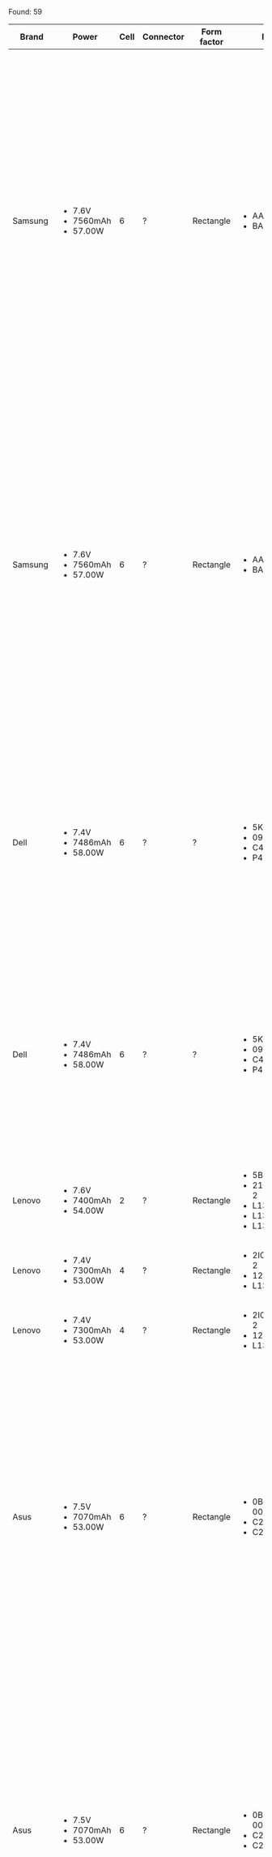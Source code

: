 Found: 59

| Brand | Power | Cell | Connector | Form factor | Part No. | Models | URL |
| ----- | ----- | ---- | --------- | ----------- | -------- | ------ | --- |
| Samsung | <ul><li>7.6V</li><li>7560mAh</li><li>57.00W</li></ul> | 6 | ? | Rectangle | <ul><li>AA-PBWN4AB</li><li>BA43-00360A</li></ul> | <ul><li>530U4E</li><li>730U3E</li><li>740U3E</li><li>ATIV Book 5 540U</li><li>ATIV Book 5 NP540U4</li><li>ATIV Book 5 NP740</li><li>ATIV Book 5 NT540U4</li><li>ATIV BOOK 7 NP730U3E-K01NL</li><li>ATIV BOOK 7 NP740U-X02</li><li>ATIV BOOK 7 NP740U3E-X01NL</li><li>NP530U4E-A01CN</li><li>NP530U4E-A03CN</li><li>NP530U4E-EG1CN</li><li>NP530U4E-K01CN</li><li>NP530U4E-K02CN</li><li>NP530U4E-S01CN</li><li>NP530U4E-S03CN</li><li>NP530U4E-X01CN</li><li>NP530U4E-X02CN</li><li>NP530U4E-X04CN</li><li>NP530U4E-X05CN</li><li>NP730U3E-A01</li><li>NP730U3E-S04DE</li><li>NP730U3E-X02</li><li>NP730U3E-X03</li><li>NP730U3E-X04</li><li>NP740U3E</li></ul> | <a href="https://www.newlaptopaccessory.com/samsung-batteries-p-2098.html" target="_blank">NewLaptopAccessory</a> |
| Samsung | <ul><li>7.6V</li><li>7560mAh</li><li>57.00W</li></ul> | 6 | ? | Rectangle | <ul><li>AA-PBWN4AB</li><li>BA43-00360A</li></ul> | <ul><li>530U4E</li><li>730U3E</li><li>740U3E</li><li>ATIV Book 5 540U</li><li>ATIV Book 5 NP540U4</li><li>ATIV Book 5 NP740</li><li>ATIV Book 5 NT540U4</li><li>ATIV BOOK 7 NP730U3E-K01NL</li><li>ATIV BOOK 7 NP740U-X02</li><li>ATIV BOOK 7 NP740U3E-X01NL</li><li>NP530U4E-A01CN</li><li>NP530U4E-A03CN</li><li>NP530U4E-EG1CN</li><li>NP530U4E-K01CN</li><li>NP530U4E-K02CN</li><li>NP530U4E-S01CN</li><li>NP530U4E-S03CN</li><li>NP530U4E-X01CN</li><li>NP530U4E-X02CN</li><li>NP530U4E-X04CN</li><li>NP530U4E-X05CN</li><li>NP730U3E-A01</li><li>NP730U3E-S04DE</li><li>NP730U3E-X02</li><li>NP730U3E-X03</li><li>NP730U3E-X04</li><li>NP740U3E</li></ul> | <a href="https://www.newlaptopaccessory.com/samsung-batteries-p-2400.html" target="_blank">NewLaptopAccessory</a> |
| Dell | <ul><li>7.4V</li><li>7486mAh</li><li>58.00W</li></ul> | 6 | ? | ? | <ul><li>5KG27</li><li>09KH5H</li><li>C4MF8</li><li>P42G</li></ul> | <ul><li>Ins14HD-1508</li><li>Ins14HD-1608T</li><li>Ins14HD-1808T</li><li>Ins14HD-2508</li><li>Ins14HD-2608T</li><li>Inspiron 14 7000</li><li>Inspiron 14-7437</li><li>Inspiron 14HD-1508</li><li>Inspiron 14HD-1608T</li><li>Inspiron 14HD-1808T</li><li>Inspiron 14HD-2508</li><li>Inspiron 14HD-2608T</li><li>Inspiron 7437</li><li>Inspiron N7437</li></ul> | <a href="https://www.newlaptopaccessory.com/dell-batteries-p-2073.html" target="_blank">NewLaptopAccessory</a> |
| Dell | <ul><li>7.4V</li><li>7486mAh</li><li>58.00W</li></ul> | 6 | ? | ? | <ul><li>5KG27</li><li>09KH5H</li><li>C4MF8</li><li>P42G</li></ul> | <ul><li>Ins14HD-1508</li><li>Ins14HD-1608T</li><li>Ins14HD-1808T</li><li>Ins14HD-2508</li><li>Ins14HD-2608T</li><li>Inspiron 14 7000</li><li>Inspiron 14-7437</li><li>Inspiron 14HD-1508</li><li>Inspiron 14HD-1608T</li><li>Inspiron 14HD-1808T</li><li>Inspiron 14HD-2508</li><li>Inspiron 14HD-2608T</li><li>Inspiron 7437</li><li>Inspiron N7437</li></ul> | <a href="https://www.newlaptopaccessory.com/dell-batteries-p-2360.html" target="_blank">NewLaptopAccessory</a> |
| Lenovo | <ul><li>7.6V</li><li>7400mAh</li><li>54.00W</li></ul> | 2 | ? | Rectangle | <ul><li>5B10K10190</li><li>21CP5/57/128-2</li><li>L13M4P02</li><li>L13M4PO2</li><li>L13N4P01</li></ul> | <ul><li>Lenovo Y70</li><li>Y50-70</li><li>Y50-80</li><li>Y50p</li><li>Y70-70</li></ul> | <a href="https://www.newlaptopaccessory.com/lenovo-batteries-p-547.html" target="_blank">NewLaptopAccessory</a> |
| Lenovo | <ul><li>7.4V</li><li>7300mAh</li><li>53.00W</li></ul> | 4 | ? | Rectangle | <ul><li>2ICP5/57/123-2</li><li>121500225</li><li>L13S4P21</li></ul> | <ul><li>Yoga 2 Pro 13</li></ul> | <a href="https://www.newlaptopaccessory.com/lenovo-batteries-p-3301.html" target="_blank">NewLaptopAccessory</a> |
| Lenovo | <ul><li>7.4V</li><li>7300mAh</li><li>53.00W</li></ul> | 4 | ? | Rectangle | <ul><li>2ICP5/57/123-2</li><li>121500225</li><li>L13S4P21</li></ul> | <ul><li>Yoga 2 Pro 13</li></ul> | <a href="https://www.newlaptopaccessory.com/lenovo-batteries-p-3302.html" target="_blank">NewLaptopAccessory</a> |
| Asus | <ul><li>7.5V</li><li>7070mAh</li><li>53.00W</li></ul> | 6 | ? | Rectangle | <ul><li>0B200-00160000</li><li>C22-B400A</li><li>C22-BU400A</li></ul> | <ul><li>ASUSPRO B400 Ultrabook</li><li>ASUSPRO B400A Ultrabook Serie</li><li>ASUSPRO B400V Ultrabook Series</li><li>B400 Ultrabook</li><li>B400A-1C</li><li>B400A-CZ207H</li><li>B400A-W3010G</li><li>B400A-W3039X</li><li>B400A-W3040G</li><li>B400A-W3041X</li><li>B400A-W3045H</li><li>B400A-XH51</li><li>B400A-XH52</li><li>B400A Ultrabook</li><li>B400VC-1C</li><li>B400VC-W3007H</li><li>B400VC Ultrabook</li><li>B400V Ultrabook Series</li><li>B401LA</li><li>B401LG</li><li>BU400</li><li>BU401LA</li><li>BU401LG</li><li>PRO B400VC</li><li>PRO BU400</li></ul> | <a href="https://www.newlaptopaccessory.com/asus-batteries-p-3367.html" target="_blank">NewLaptopAccessory</a> |
| Asus | <ul><li>7.5V</li><li>7070mAh</li><li>53.00W</li></ul> | 6 | ? | Rectangle | <ul><li>0B200-00160000</li><li>C22-B400A</li><li>C22-BU400A</li></ul> | <ul><li>ASUSPRO B400 Ultrabook</li><li>ASUSPRO B400A Ultrabook Serie</li><li>ASUSPRO B400V Ultrabook Series</li><li>B400 Ultrabook</li><li>B400A-1C</li><li>B400A-CZ207H</li><li>B400A-W3010G</li><li>B400A-W3039X</li><li>B400A-W3040G</li><li>B400A-W3041X</li><li>B400A-W3045H</li><li>B400A-XH51</li><li>B400A-XH52</li><li>B400A Ultrabook</li><li>B400VC-1C</li><li>B400VC-W3007H</li><li>B400VC Ultrabook</li><li>B400V Ultrabook Series</li><li>B401LA</li><li>B401LG</li><li>BU400</li><li>BU401LA</li><li>BU401LG</li><li>PRO B400VC</li><li>PRO BU400</li></ul> | <a href="https://www.newlaptopaccessory.com/asus-batteries-p-3368.html" target="_blank">NewLaptopAccessory</a> |
| Dell | <ul><li>7.4V</li><li>7000mAh</li><li>55.00W</li></ul> | 6 | ? | Rectangle | <ul><li>C4K9V</li><li>PKH18</li><li>WV7G0</li></ul> | <ul><li>XPS 13 Series</li><li>XPS 13 Ultrabook Series</li><li>XPS 13-L321X Series</li><li>XPS 13-L322X Series</li><li>XPS L321X Series</li><li>XPS L322X Series</li></ul> | <a href="https://www.newlaptopaccessory.com/dell-batteries-p-342.html" target="_blank">NewLaptopAccessory</a> |
| Dell | <ul><li>7.4V</li><li>7000mAh</li><li>55.00W</li></ul> | 6 | ? | Rectangle | <ul><li>C4K9V</li><li>PKH18</li><li>WV7G0</li></ul> | <ul><li>XPS 13 Series</li><li>XPS 13 Ultrabook Series</li><li>XPS 13-L321X Series</li><li>XPS 13-L322X Series</li><li>XPS L321X Series</li><li>XPS L322X Series</li></ul> | <a href="https://www.newlaptopaccessory.com/dell-batteries-p-998.html" target="_blank">NewLaptopAccessory</a> |
| Dell | <ul><li>7.4V</li><li>6930mAh</li><li>52.00W</li></ul> | 4 | ? | Rectangle | <ul><li>0DRRP</li><li>0N7T6</li><li>5K9CP</li><li>90V7W</li><li>DIN02</li><li>JD25G</li><li>JHXPY</li><li>RWT1R</li></ul> | <ul><li>XPS 13</li><li>XPS13D-9343-1508</li><li>XPS13D-9343-1608T</li><li>XPS13D-9343-1708</li><li>XPS13D-9343-1808T</li><li>XPS13D-9343-3508</li><li>XPS13D-9343-3708</li><li>XPS13D-9343-5508</li><li>XPS13D-9343-5608T</li><li>XPS13D-9343-5708</li><li>XPS13D-9343-5808T</li></ul> | <a href="https://www.newlaptopaccessory.com/dell-batteries-p-304.html" target="_blank">NewLaptopAccessory</a> |
| Dell | <ul><li>7.4V</li><li>6930mAh</li><li>52.00W</li></ul> | 4 | ? | Rectangle | <ul><li>0DRRP</li><li>0N7T6</li><li>5K9CP</li><li>90V7W</li><li>DIN02</li><li>JD25G</li><li>JHXPY</li><li>RWT1R</li></ul> | <ul><li>XPS 13</li><li>XPS13D-9343-1508</li><li>XPS13D-9343-1608T</li><li>XPS13D-9343-1708</li><li>XPS13D-9343-1808T</li><li>XPS13D-9343-3508</li><li>XPS13D-9343-3708</li><li>XPS13D-9343-5508</li><li>XPS13D-9343-5608T</li><li>XPS13D-9343-5708</li><li>XPS13D-9343-5808T</li></ul> | <a href="https://www.newlaptopaccessory.com/dell-batteries-p-907.html" target="_blank">NewLaptopAccessory</a> |
| Msi | <ul><li>7.4V</li><li>6400mAh</li><li>47.40W</li></ul> | 4 | Pin 10 | Rectangle | <ul><li>BTY-S37</li></ul> | <ul><li>GS30</li><li>MS-13F1</li><li>MS1-13F1</li></ul> | <a href="https://www.newlaptopaccessory.com/msi-batteries-p-2508.html" target="_blank">NewLaptopAccessory</a> |
| Msi | <ul><li>7.4V</li><li>6400mAh</li><li>47.40W</li></ul> | 4 | ? | Rectangle | <ul><li>BTY-S37</li></ul> | <ul><li>GS30</li><li>MS-13F1</li><li>MS1-13F1</li></ul> | <a href="https://www.newlaptopaccessory.com/msi-batteries-p-2509.html" target="_blank">NewLaptopAccessory</a> |
| Hp | <ul><li>7.7V</li><li>6300mAh</li><li>48.50W</li></ul> | 2 | ? | Square | <ul><li>941190-1C1</li><li>941617-855</li><li>CH04XL</li><li>CH04048XL</li><li>HSTNN-IB8E</li><li>HSTNN_IB8E</li></ul> | <ul><li>Chromebook X2 12-F000</li><li>Chromebook X2 12-F001NF</li><li>Chromebook X2 12-F002ND</li><li>Chromebook X2 12-F004NF</li><li>Chromebook X2 12-F014DX</li><li>Chromebook X2 12-F015NR</li></ul> | <a href="https://www.newlaptopaccessory.com/hp-batteries-p-3596.html" target="_blank">NewLaptopAccessory</a> |
| Hp | <ul><li>7.7V</li><li>6290mAh</li><li>48.50W</li></ul> | 2 | ? | Square | <ul><li>941190-1C1</li><li>941617-855</li><li>CH04XL</li><li>CH04048XL</li><li>HSTNN-IB8E</li><li>HSTNN_IB8E</li></ul> | <ul><li>Chromebook X2 12-F000</li><li>Chromebook X2 12-F001NF</li><li>Chromebook X2 12-F002ND</li><li>Chromebook X2 12-F004NF</li><li>Chromebook X2 12-F014DX</li><li>Chromebook X2 12-F015NR</li></ul> | <a href="https://www.newlaptopaccessory.com/hp-batteries-p-3597.html" target="_blank">NewLaptopAccessory</a> |
| Acer | <ul><li>7.5V</li><li>6280mAh</li><li>47.00W</li></ul> | 4 | Pin 10 | Rectangle | <ul><li>2ICP4/63/114-2</li><li>21CP4/63/114-2</li><li>AP13F3N</li></ul> | <ul><li>ASPIRE S7-391-6822</li><li>Aspire S7-392</li><li>ASPIRE S7-392-6411</li><li>ASPIRE S7-392-6832</li><li>ASPIRE S7-392-9460</li><li>ASPIRE S7-392-9890</li><li>ASPIRE S7-392-54208G12TWS</li><li>ASPIRE S7-392-54208G25TWS</li><li>Aspire S7-393</li></ul> | <a href="https://www.newlaptopaccessory.com/acer-batteries-p-575.html" target="_blank">NewLaptopAccessory</a> |
| Acer | <ul><li>7.5V</li><li>6280mAh</li><li>47.00W</li></ul> | 4 | Pin 10 | Rectangle | <ul><li>2ICP4/63/114-2</li><li>21CP4/63/114-2</li><li>AP13F3N</li></ul> | <ul><li>ASPIRE S7-391-6822</li><li>Aspire S7-392</li><li>ASPIRE S7-392-6411</li><li>ASPIRE S7-392-6832</li><li>ASPIRE S7-392-9460</li><li>ASPIRE S7-392-9890</li><li>ASPIRE S7-392-54208G12TWS</li><li>ASPIRE S7-392-54208G25TWS</li><li>Aspire S7-393</li></ul> | <a href="https://www.newlaptopaccessory.com/acer-batteries-p-1543.html" target="_blank">NewLaptopAccessory</a> |
| Lenovo | <ul><li>7.5V</li><li>6000mAh</li><li>45.00W</li></ul> | 4 | ? | ? | <ul><li>2ICP5/63/71-2</li><li>2ICP5/63/72-2</li><li>2ICP6/63/71-2</li><li>5B10G75095</li><li>5B10G84689</li><li>5B10K10224</li><li>5B10K10226</li><li>L14M4P72</li><li>L14S4P72</li></ul> | <ul><li>YOGA 3 14</li><li>Yoga3 14-IFI</li><li>Yoga3 14-ISE</li><li>Yoga 3 1470</li><li>Yoga 3-1470 80JH00A2IN</li><li>Yoga 700 14ISK</li><li>Yoga 700-14IFI</li><li>Yoga 700-14ISE</li><li>Yoga 700-14ISK</li></ul> | <a href="https://www.newlaptopaccessory.com/lenovo-batteries-p-3279.html" target="_blank">NewLaptopAccessory</a> |
| Lenovo | <ul><li>7.4V</li><li>6000mAh</li><li>44.40W</li></ul> | 4 | ? | Rectangle | <ul><li>2ICP3/86/94-2</li><li>L13L4P61</li><li>L13M4P61</li><li>L13S4P61</li></ul> | <ul><li>Edge 15 80K9</li><li>Flex 2 Pro-15</li><li>ThinkPad Edge 15 80H1 15.6</li></ul> | <a href="https://www.newlaptopaccessory.com/lenovo-batteries-p-3387.html" target="_blank">NewLaptopAccessory</a> |
| Lenovo | <ul><li>7.4V</li><li>6000mAh</li><li>44.40W</li></ul> | 4 | ? | Rectangle | <ul><li>2ICP3/86/94-2</li><li>L13L4P61</li><li>L13M4P61</li><li>L13S4P61</li></ul> | <ul><li>Edge 15 80K9</li><li>Flex 2 Pro-15</li><li>ThinkPad Edge 15 80H1 15.6</li></ul> | <a href="https://www.newlaptopaccessory.com/lenovo-batteries-p-3388.html" target="_blank">NewLaptopAccessory</a> |
| Dell | <ul><li>7.4V</li><li>6000mAh</li><li>44.00W</li></ul> | 4 | ? | Rectangle | <ul><li>0PKH18</li><li>3H76R</li><li>321X-2120</li><li>489XN</li><li>0489XN</li><li>NVR98</li><li>Y9N00</li></ul> | <ul><li>Dell XPS 12 -L221x</li><li>XPS 9Q23</li><li>XPS 12 9Q23</li><li>XPS 12 9Q33</li><li>XPS 12 ULTRABOOK</li><li>XPS 12-9Q23</li><li>XPS 12-L221X</li><li>XPS12D-1501</li><li>XPS12D-1508</li><li>XPS12D-1701</li><li>XPS12D-1708</li><li>XPS12D-2501</li><li>XPS12D-2508</li><li>XPS12D-2701</li><li>XPS12D-2708</li><li>XPS12D-4501</li><li>XPS12D-4508</li><li>XPS12D-4701</li><li>XPS12D-4708</li><li>XPS12D-5508</li><li>XPS12D-5708</li><li>XPS12D-6508</li><li>XPS12D-6708</li><li>XPS 13 L321X</li><li>XPS 13 Series</li><li>XPS 13 Ultrabook Series</li><li>XPS 13-0015SLV</li><li>XPS 13-925SLV</li><li>XPS 13-1500SLV</li><li>XPS 13-2501SLV</li><li>XPS 13-4040SLV</li><li>XPS 13-6928SLV</li><li>XPS 13-7000SLV</li><li>XPS 13-9001SLV</li><li>XPS 13-40002SLV</li><li>XPS 13-L321X</li><li>XPS 13-l322x</li><li>XPS 13-L322X Series</li><li>XPS 13D-128</li><li>XPS 13D-138</li><li>XPS 13D-148</li><li>XPS 13D-2501</li><li>XPS 13D-2508</li><li>XPS 13D-2608</li><li>XPS 13D-2701</li><li>XPS 13D-2708</li><li>XPS 13R</li><li>XPS 13Z</li><li>XPS DUO 12</li><li>XPS L321X Series</li><li>XPS L322X Series</li></ul> | <a href="https://www.newlaptopaccessory.com/dell-batteries-p-548.html" target="_blank">NewLaptopAccessory</a> |
| Dell | <ul><li>7.4V</li><li>6000mAh</li><li>44.00W</li></ul> | 4 | ? | Rectangle | <ul><li>0PKH18</li><li>3H76R</li><li>321X-2120</li><li>489XN</li><li>0489XN</li><li>NVR98</li><li>Y9N00</li></ul> | <ul><li>Dell XPS 12 -L221x</li><li>XPS 9Q23</li><li>XPS 12 9Q23</li><li>XPS 12 9Q33</li><li>XPS 12 ULTRABOOK</li><li>XPS 12-9Q23</li><li>XPS 12-L221X</li><li>XPS12D-1501</li><li>XPS12D-1508</li><li>XPS12D-1701</li><li>XPS12D-1708</li><li>XPS12D-2501</li><li>XPS12D-2508</li><li>XPS12D-2701</li><li>XPS12D-2708</li><li>XPS12D-4501</li><li>XPS12D-4508</li><li>XPS12D-4701</li><li>XPS12D-4708</li><li>XPS12D-5508</li><li>XPS12D-5708</li><li>XPS12D-6508</li><li>XPS12D-6708</li><li>XPS 13 L321X</li><li>XPS 13 Series</li><li>XPS 13 Ultrabook Series</li><li>XPS 13-0015SLV</li><li>XPS 13-925SLV</li><li>XPS 13-1500SLV</li><li>XPS 13-2501SLV</li><li>XPS 13-4040SLV</li><li>XPS 13-6928SLV</li><li>XPS 13-7000SLV</li><li>XPS 13-9001SLV</li><li>XPS 13-40002SLV</li><li>XPS 13-L321X</li><li>XPS 13-l322x</li><li>XPS 13-L322X Series</li><li>XPS 13D-128</li><li>XPS 13D-138</li><li>XPS 13D-148</li><li>XPS 13D-2501</li><li>XPS 13D-2508</li><li>XPS 13D-2608</li><li>XPS 13D-2701</li><li>XPS 13D-2708</li><li>XPS 13R</li><li>XPS 13Z</li><li>XPS DUO 12</li><li>XPS L321X Series</li><li>XPS L322X Series</li></ul> | <a href="https://www.newlaptopaccessory.com/dell-batteries-p-2261.html" target="_blank">NewLaptopAccessory</a> |
| Lenovo | <ul><li>7.6V</li><li>5900mAh</li><li>44.00W</li></ul> | 4 | ? | Rectangle | <ul><li>L13M4P71</li><li>L14S4P71</li></ul> | <ul><li>YOGA 3 PRO</li><li>Yoga 3 Pro-5Y71</li><li>Yoga 3 Pro-1370</li><li>YOGA 3 Pro-I5Y51</li><li>YOGA 3 Pro-I5Y70</li><li>YOGA 3 Pro-I5Y71</li><li>Yoga 3 Pro 13</li><li>Yoga 3 Pro 80HE00KBGE</li><li>Yoga 3 Pro 80HE00LDGE</li><li>Yoga 3 Pro 80HE00NFGE</li><li>Yoga 3 Pro 80HE00PLGE</li><li>Yoga 3 Pro 80HE004LGE</li><li>Yoga 3 Pro 80HE009QGE</li><li>Yoga 3 Pro 80HE009RGE</li><li>Yoga 3 Pro 80HE013CGE</li><li>Yoga 3 Pro 80HE013EGE</li><li>Yoga 3 Pro 80HE019FGE</li></ul> | <a href="https://www.newlaptopaccessory.com/lenovo-batteries-p-308.html" target="_blank">NewLaptopAccessory</a> |
| Lenovo | <ul><li>7.6V</li><li>5900mAh</li><li>44.00W</li></ul> | 4 | ? | Rectangle | <ul><li>L13M4P71</li><li>L14S4P71</li></ul> | <ul><li>YOGA 3 PRO</li><li>Yoga 3 Pro-5Y71</li><li>Yoga 3 Pro-1370</li><li>YOGA 3 Pro-I5Y51</li><li>YOGA 3 Pro-I5Y70</li><li>YOGA 3 Pro-I5Y71</li><li>Yoga 3 Pro 13</li><li>Yoga 3 Pro 80HE00KBGE</li><li>Yoga 3 Pro 80HE00LDGE</li><li>Yoga 3 Pro 80HE00NFGE</li><li>Yoga 3 Pro 80HE00PLGE</li><li>Yoga 3 Pro 80HE004LGE</li><li>Yoga 3 Pro 80HE009QGE</li><li>Yoga 3 Pro 80HE009RGE</li><li>Yoga 3 Pro 80HE013CGE</li><li>Yoga 3 Pro 80HE013EGE</li><li>Yoga 3 Pro 80HE019FGE</li></ul> | <a href="https://www.newlaptopaccessory.com/lenovo-batteries-p-1066.html" target="_blank">NewLaptopAccessory</a> |
| Samsung | <ul><li>7.4V</li><li>5520mAh</li><li>40.00W</li></ul> | 6 | ? | Rectangle | <ul><li>AA-PBZN4NP</li></ul> | <ul><li>XE700T1A</li><li>xe700t1a-a02</li><li>xe700t1a-a04us</li><li>XQ700T1A</li></ul> | <a href="https://www.newlaptopaccessory.com/samsung-batteries-p-325.html" target="_blank">NewLaptopAccessory</a> |
| Samsung | <ul><li>7.4V</li><li>5520mAh</li><li>40.00W</li></ul> | 6 | ? | Rectangle | <ul><li>AA-PBZN4NP</li></ul> | <ul><li>XE700T1A</li><li>xe700t1a-a02</li><li>xe700t1a-a04us</li><li>XQ700T1A</li></ul> | <a href="https://www.newlaptopaccessory.com/samsung-batteries-p-990.html" target="_blank">NewLaptopAccessory</a> |
| Lenovo | <ul><li>7.6V</li><li>5500mAh</li><li>40.00W</li></ul> | 2 | ? | Square | <ul><li>5B10J40259</li><li>5B10J40264</li><li>L15C4P71</li><li>L15L4P71</li></ul> | <ul><li>IdeaPad Miix 700-12ISK</li><li>IdeaPad Miix 710-12IKB</li><li>MIIX 4</li><li>Miix 4-6Y30</li><li>Miix 4-6Y75</li><li>MIIX 700</li><li>MIIX700-12ISKBK6Y304G12</li></ul> | <a href="https://www.newlaptopaccessory.com/lenovo-batteries-p-2109.html" target="_blank">NewLaptopAccessory</a> |
| Lenovo | <ul><li>7.6V</li><li>5500mAh</li><li>40.00W</li></ul> | 2 | ? | Square | <ul><li>5B10J40259</li><li>5B10J40264</li><li>L15C4P71</li><li>L15L4P71</li></ul> | <ul><li>IdeaPad Miix 700-12ISK</li><li>IdeaPad Miix 710-12IKB</li><li>MIIX 4</li><li>Miix 4-6Y30</li><li>Miix 4-6Y75</li><li>MIIX 700</li><li>MIIX700-12ISKBK6Y304G12</li></ul> | <a href="https://www.newlaptopaccessory.com/lenovo-batteries-p-2417.html" target="_blank">NewLaptopAccessory</a> |
| Acer | <ul><li>7.6V</li><li>5280mAh</li><li>40.00W</li></ul> | 4 | ? | Rectangle | <ul><li>2ICP5/60/80-2</li><li>AC13A3L</li><li>KT.00403.013</li></ul> | <ul><li>Aspire P3-131</li><li>ASPIRE P3-131-4427</li><li>ASPIRE P3-131-4602</li><li>ASPIRE P3-131-4833</li><li>ASPIRE P3-131-21292G60AS</li><li>Aspire P3-171</li><li>P3-171-5533Y2G12as</li><li>P3-171-5533Y4G06as</li><li>P3-171-5533Y4G12as</li><li>TravelMate X313</li></ul> | <a href="https://www.newlaptopaccessory.com/acer-batteries-p-3332.html" target="_blank">NewLaptopAccessory</a> |
| Acer | <ul><li>7.6V</li><li>5280mAh</li><li>40.00W</li></ul> | 4 | ? | Rectangle | <ul><li>2ICP5/60/80-2</li><li>AC13A3L</li><li>KT.00403.013</li></ul> | <ul><li>Aspire P3-131</li><li>ASPIRE P3-131-4427</li><li>ASPIRE P3-131-4602</li><li>ASPIRE P3-131-4833</li><li>ASPIRE P3-131-21292G60AS</li><li>Aspire P3-171</li><li>P3-171-5533Y2G12as</li><li>P3-171-5533Y4G06as</li><li>P3-171-5533Y4G12as</li><li>TravelMate X313</li></ul> | <a href="https://www.newlaptopaccessory.com/acer-batteries-p-3333.html" target="_blank">NewLaptopAccessory</a> |
| Asus | <ul><li>7.4V</li><li>5135mAh</li><li>38.00W</li></ul> | 4 | ? | Rectangle | <ul><li>0B200-00580000</li><li>0B200-00580100M</li><li>C21N1309</li><li>C21PQ2H</li><li>PS6354B3</li></ul> | <ul><li>AS301C</li><li>Q301L</li><li>R304LA</li><li>R304LP</li><li>S301L</li><li>V301LA</li><li>V301LP</li><li>VIEWBook Q301LA</li><li>VIEWBook Q301LP</li><li>VIEWBook S301LP</li><li>Vivobook Q301L</li><li>VivoBook Q301LA-C1157H</li><li>VivoBook R304LA-C1080H</li><li>VivoBook R304LA-DH071H</li><li>VivoBook R304LA-DH077H</li><li>VivoBook R304LA-DH110H</li><li>VivoBook S301L</li><li>VivoBook V301LA-C1026H</li><li>VivoBook V301LA-C1036H</li><li>VivoBook V301LA-C1081H</li><li>VivoBook V301LA-C1089H</li><li>VivoBook V301LA-C1112H</li><li>VivoBook V301LA-C1132H</li><li>VivoBook V301LA-DH076H</li><li>VivoBook V301LP-C1066H</li><li>VivoBook V301LP-C1068H</li><li>VivoBook V301LP-DS51T</li></ul> | <a href="https://www.newlaptopaccessory.com/asus-batteries-p-2136.html" target="_blank">NewLaptopAccessory</a> |
| Asus | <ul><li>7.5V</li><li>5066mAh</li><li>38.00W</li></ul> | 4 | ? | Rectangle | <ul><li>0B200-00530100</li><li>0B200-00530200</li><li>c21n1335</li></ul> | <ul><li>K451L</li><li>S451LN</li><li>VivoBook S451</li></ul> | <a href="https://www.newlaptopaccessory.com/asus-batteries-p-2119.html" target="_blank">NewLaptopAccessory</a> |
| Asus | <ul><li>7.5V</li><li>5066mAh</li><li>38.00W</li></ul> | 4 | ? | Rectangle | <ul><li>0B200-00530100</li><li>0B200-00530200</li><li>c21n1335</li></ul> | <ul><li>K451L</li><li>S451LN</li><li>VivoBook S451</li></ul> | <a href="https://www.newlaptopaccessory.com/asus-batteries-p-2433.html" target="_blank">NewLaptopAccessory</a> |
| Asus | <ul><li>7.7V</li><li>5065mAh</li><li>39.00W</li></ul> | 2 | ? | Rectangle | <ul><li>0B200-02740000</li><li>C21N1714</li></ul> | <ul><li>J401CA</li><li>J401MA</li><li>J401NA</li><li>TP401</li><li>VivoBook Flip 14 TP401CA</li><li>VivoBook Flip 14 TP401MA</li><li>VivoBook Flip 14 TP401NA</li><li>VivoBook Flip TP401MA-EC019TP401MA-EC019TS</li><li>VivoBook Flip TP401MA-EC119TS</li><li>Vivobook Flip TP401N</li><li>VivoBook Flip TP401NA-EC044T C044T</li><li>VivoBook Flip TP401NA-EC044T TS</li><li>VivoBook Flip TP401NA-ETP401MA-EC019TS</li></ul> | <a href="https://www.newlaptopaccessory.com/asus-batteries-p-2724.html" target="_blank">NewLaptopAccessory</a> |
| Asus | <ul><li>7.7V</li><li>5065mAh</li><li>39.00W</li></ul> | 2 | ? | Rectangle | <ul><li>0B200-02740000</li><li>C21N1714</li></ul> | <ul><li>J401CA</li><li>J401MA</li><li>J401NA</li><li>TP401</li><li>VivoBook Flip 14 TP401CA</li><li>VivoBook Flip 14 TP401MA</li><li>VivoBook Flip 14 TP401NA</li><li>VivoBook Flip TP401MA-EC019TP401MA-EC019TS</li><li>VivoBook Flip TP401MA-EC119TS</li><li>Vivobook Flip TP401N</li><li>VivoBook Flip TP401NA-EC044T C044T</li><li>VivoBook Flip TP401NA-EC044T TS</li><li>VivoBook Flip TP401NA-ETP401MA-EC019TS</li></ul> | <a href="https://www.newlaptopaccessory.com/asus-batteries-p-2725.html" target="_blank">NewLaptopAccessory</a> |
| Asus | <ul><li>7.6V</li><li>5000mAh</li><li>38.00W</li></ul> | 4 | ? | Rectangle | <ul><li>0B200-00860000</li><li>0B200-00860100</li><li>0B200-00860200</li><li>0B200-00860300</li><li>0B200-00860400</li><li>2ICP4/63/134</li><li>C21N1333</li><li>C21NI333</li><li>PP21LG150Q-1</li></ul> | <ul><li>J550LA</li><li>J550LD</li><li>J550LJ</li><li>R554LA</li><li>R554LD</li><li>R554LJ</li><li>TP550L</li><li>Transformer Book Flip TP500LA-EB31T</li><li>Transformer Book Flip tp550</li><li>Transformer Book Flip TP550LA</li><li>Transformer Book Flip TP550LD</li><li>X454</li></ul> | <a href="https://www.newlaptopaccessory.com/asus-batteries-p-136.html" target="_blank">NewLaptopAccessory</a> |
| Asus | <ul><li>7.6V</li><li>5000mAh</li><li>38.00W</li></ul> | 4 | ? | Square | <ul><li>0B200-00870000</li><li>0B200-00870200</li><li>0B200-00870300</li><li>C21N1334</li></ul> | <ul><li>T200TA</li><li>Transformer Book T200TA</li><li>Transformer T200TA-CP016H</li></ul> | <a href="https://www.newlaptopaccessory.com/asus-batteries-p-2519.html" target="_blank">NewLaptopAccessory</a> |
| Asus | <ul><li>7.6V</li><li>5000mAh</li><li>38.00W</li></ul> | 4 | ? | Square | <ul><li>0B200-00870000</li><li>0B200-00870200</li><li>0B200-00870300</li><li>C21N1334</li></ul> | <ul><li>T200TA</li><li>Transformer Book T200TA</li><li>Transformer T200TA-CP016H</li></ul> | <a href="https://www.newlaptopaccessory.com/asus-batteries-p-2520.html" target="_blank">NewLaptopAccessory</a> |
| Asus | <ul><li>7.6V</li><li>5000mAh</li><li>38.00W</li></ul> | 4 | ? | Rectangle | <ul><li>0B200-01360100</li><li>C21N1423</li></ul> | <ul><li>F302LA</li><li>F302LJ</li><li>F302U</li><li>P302L</li><li>P302UA</li><li>P302UJ</li><li>P302UV</li><li>P2330LA</li><li>P2330UA</li><li>R301LA-FN011H</li><li>R301LA-FN020H</li><li>R301LA-FN028T</li><li>R301LA-FN043D</li><li>R301LA-FN043H</li><li>R301LA-FN043V</li><li>R301LA-FN063H</li><li>R301LA-FN074D</li><li>R301LA-FN075G</li><li>R301LA-FN075H</li><li>R301LA-FN111H</li><li>R301LA-FN124H</li><li>R301LA-FN129H</li><li>R301LA-FN161T</li><li>R301LA-FN185T</li><li>R301LA-FN218T</li><li>R301LA-FN225T</li><li>R301LA-FN237T</li><li>R301LA-FN238T</li><li>R301LA-FN260T</li><li>R301LA-R286T</li><li>R301LA-R4144T</li><li>R301LA-R4240T</li><li>R301LJ</li><li>R301UA-FN005T</li><li>R301UA-FN031T</li><li>R301UA-FN032T</li><li>R301UA-FN089T</li><li>R301UA-FN092T</li><li>R301UA-FN094T</li><li>R301UA-FN107T</li><li>R301UA-FN115T</li><li>R301UA-FN133T</li><li>R301UA-FN135T</li><li>R301UA-FN137T</li><li>R301UA-FN170T</li><li>R301UA-FN179T</li><li>R301UA-FN196T</li><li>R301UA-FN197T</li><li>R301UA-FN224T</li><li>R301UA-R4017T</li><li>R301UA-R4091T</li><li>R301UA-R4129T</li><li>R301UA-R4217T</li><li>R301UA-R4262T</li><li>R301UA-R4270T</li><li>R301UJ</li><li>R301UV</li><li>X302L</li><li>X302UA</li><li>X302UJ</li><li>X302UV</li></ul> | <a href="https://www.newlaptopaccessory.com/asus-batteries-p-257.html" target="_blank">NewLaptopAccessory</a> |
| Asus | <ul><li>7.6V</li><li>5000mAh</li><li>38.00W</li></ul> | 4 | ? | Rectangle | <ul><li>0B200-01360100</li><li>C21N1423</li></ul> | <ul><li>F302LA</li><li>F302LJ</li><li>F302U</li><li>P302L</li><li>P302UA</li><li>P302UJ</li><li>P302UV</li><li>P2330LA</li><li>P2330UA</li><li>R301LA-FN011H</li><li>R301LA-FN020H</li><li>R301LA-FN028T</li><li>R301LA-FN043D</li><li>R301LA-FN043H</li><li>R301LA-FN043V</li><li>R301LA-FN063H</li><li>R301LA-FN074D</li><li>R301LA-FN075G</li><li>R301LA-FN075H</li><li>R301LA-FN111H</li><li>R301LA-FN124H</li><li>R301LA-FN129H</li><li>R301LA-FN161T</li><li>R301LA-FN185T</li><li>R301LA-FN218T</li><li>R301LA-FN225T</li><li>R301LA-FN237T</li><li>R301LA-FN238T</li><li>R301LA-FN260T</li><li>R301LA-R286T</li><li>R301LA-R4144T</li><li>R301LA-R4240T</li><li>R301LJ</li><li>R301UA-FN005T</li><li>R301UA-FN031T</li><li>R301UA-FN032T</li><li>R301UA-FN089T</li><li>R301UA-FN092T</li><li>R301UA-FN094T</li><li>R301UA-FN107T</li><li>R301UA-FN115T</li><li>R301UA-FN133T</li><li>R301UA-FN135T</li><li>R301UA-FN137T</li><li>R301UA-FN170T</li><li>R301UA-FN179T</li><li>R301UA-FN196T</li><li>R301UA-FN197T</li><li>R301UA-FN224T</li><li>R301UA-R4017T</li><li>R301UA-R4091T</li><li>R301UA-R4129T</li><li>R301UA-R4217T</li><li>R301UA-R4262T</li><li>R301UA-R4270T</li><li>R301UJ</li><li>R301UV</li><li>X302L</li><li>X302UA</li><li>X302UJ</li><li>X302UV</li></ul> | <a href="https://www.newlaptopaccessory.com/asus-batteries-p-977.html" target="_blank">NewLaptopAccessory</a> |
| Bben | <ul><li>7.6V</li><li>5000mAh</li><li>38.00W</li></ul> | 4 | Pin 10 | Square | <ul></ul> | <ul><li>BBEN AK14</li></ul> | <a href="https://www.newlaptopaccessory.com/bben-batteries-c-1_109.html" target="_blank">NewLaptopAccessory</a> |
| Jumper | <ul><li>7.6V</li><li>5000mAh</li><li>38.00W</li></ul> | 4 | Pin 10 | Square | <ul><li>HW-3487265</li><li>NV-2874180-2S</li><li>TH133K-MC</li><li>TH140A</li></ul> | <ul><li>EZBOOK 3L PRO</li><li>EZbook 3L PRO 14</li><li>Ezbook S4</li><li>Ezbook X4</li></ul> | <a href="https://www.newlaptopaccessory.com/jumper-batteries-p-2579.html" target="_blank">NewLaptopAccessory</a> |
| Jumper | <ul><li>7.6V</li><li>5000mAh</li><li>38.00W</li></ul> | 4 | Pin 10 | Square | <ul><li>HW-3487265</li><li>NV-2874180-2S</li><li>TH133K-MC</li><li>TH140A</li></ul> | <ul><li>EZBOOK 3L PRO</li><li>EZbook 3L PRO 14</li><li>Ezbook S4</li><li>Ezbook X4</li></ul> | <a href="https://www.newlaptopaccessory.com/jumper-batteries-p-2580.html" target="_blank">NewLaptopAccessory</a> |
| Nuvision | <ul><li>7.6V</li><li>5000mAh</li><li>38.00W</li></ul> | 4 | Pin 10 | Square | <ul></ul> | <ul><li>TM141WT720C</li><li>TRAVELER 14 TM141WT720C</li><li>Traveler 14.1</li></ul> | <a href="https://www.newlaptopaccessory.com/nuvision-batteries-c-1_133.html" target="_blank">NewLaptopAccessory</a> |
| Gemini | <ul><li>7.6V</li><li>5000mAh</li><li>38.00W</li></ul> | 4 | Pin 10 | Square | <ul></ul> | <ul><li>Gemini NC14</li></ul> | <a href="https://www.newlaptopaccessory.com/gemini-batteries-c-1_110.html" target="_blank">NewLaptopAccessory</a> |
| Byone | <ul><li>7.6V</li><li>5000mAh</li><li>38.00W</li></ul> | 4 | Pin 10 | Square | <ul></ul> | <ul><li>BYONE C14U</li></ul> | <a href="https://www.newlaptopaccessory.com/byone-batteries-c-1_111.html" target="_blank">NewLaptopAccessory</a> |
| Grefu | <ul><li>7.6V</li><li>5000mAh</li><li>38.00W</li></ul> | 4 | Pin 10 | Square | <ul></ul> | <ul><li>MT133</li></ul> | <a href="https://www.newlaptopaccessory.com/grefu-batteries-c-1_134.html" target="_blank">NewLaptopAccessory</a> |
| Irbis | <ul><li>7.6V</li><li>5000mAh</li><li>38.00W</li></ul> | 4 | Pin 10 | Square | <ul></ul> | <ul><li>NB131</li><li>NB133</li></ul> | <a href="https://www.newlaptopaccessory.com/irbis-batteries-p-3514.html" target="_blank">NewLaptopAccessory</a> |
| Kiano | <ul><li>7.6V</li><li>5000mAh</li><li>38.00W</li></ul> | 4 | Pin 10 | Square | <ul></ul> | <ul><li>Elegance 14.2</li></ul> | <a href="https://www.newlaptopaccessory.com/kiano-batteries-c-1_136.html" target="_blank">NewLaptopAccessory</a> |
| Iota | <ul><li>7.6V</li><li>5000mAh</li><li>38.00W</li></ul> | 4 | Pin 10 | Square | <ul></ul> | <ul><li>2310</li><li>slim 14</li></ul> | <a href="https://www.newlaptopaccessory.com/iota-batteries-c-1_137.html" target="_blank">NewLaptopAccessory</a> |
| Microtech | <ul><li>7.6V</li><li>5000mAh</li><li>38.00W</li></ul> | 4 | Pin 10 | Square | <ul></ul> | <ul><li>e-Book Pro EB14AI32 14.1</li></ul> | <a href="https://www.newlaptopaccessory.com/microtech-batteries-c-1_152.html" target="_blank">NewLaptopAccessory</a> |
| Chuwi | <ul><li>7.6V</li><li>5000mAh</li><li>38.00W</li></ul> | 2 | Pin 10 | Square | <ul><li>32160205P</li><li>34170250P</li></ul> | <ul><li>LapBook 14 inch 2017</li><li>Lapbook Air 14 CWI529</li><li>LapBook Air 14.1 N3450 FHD</li><li>Lapbook Air CW1529</li><li>Lapbook Air CWI529</li></ul> | <a href="https://www.newlaptopaccessory.com/chuwi-batteries-p-3725.html" target="_blank">NewLaptopAccessory</a> |
| Chuwi | <ul><li>7.6V</li><li>5000mAh</li><li>38.00W</li></ul> | 2 | Pin 10 | Square | <ul><li>32160205P</li><li>34170250P</li></ul> | <ul><li>LapBook 14 inch 2017</li><li>Lapbook Air 14 CWI529</li><li>LapBook Air 14.1 N3450 FHD</li><li>Lapbook Air CW1529</li><li>Lapbook Air CWI529</li></ul> | <a href="https://www.newlaptopaccessory.com/chuwi-batteries-p-3726.html" target="_blank">NewLaptopAccessory</a> |
| Jumper | <ul><li>7.6V</li><li>5000mAh</li><li>38.00W</li></ul> | 2 | Pin 10 | Square | <ul><li>2869178</li><li>2877167</li><li>52110118</li><li>i35</li><li>ZP50100130</li><li>ZP50110130</li><li>ZP52110158</li><li>ZP52110160</li></ul> | <ul></ul> | <a href="https://www.newlaptopaccessory.com/jumper-batteries-p-3574.html" target="_blank">NewLaptopAccessory</a> |
| Cube | <ul><li>7.6V</li><li>5000mAh</li><li>38.00W</li></ul> | 2 | Pin 10 | Square | <ul></ul> | <ul><li>Thinker i9</li><li>Thinker i35</li></ul> | <a href="https://www.newlaptopaccessory.com/cube-batteries-c-1_145.html" target="_blank">NewLaptopAccessory</a> |
| Teclast | <ul><li>7.6V</li><li>5000mAh</li><li>38.00W</li></ul> | 2 | Pin 10 | Square | <ul><li>30154200P</li></ul> | <ul><li>F7</li></ul> | <a href="https://www.newlaptopaccessory.com/teclast-batteries-p-3536.html" target="_blank">NewLaptopAccessory</a> |
| Teclast | <ul><li>7.6V</li><li>5000mAh</li><li>38.00W</li></ul> | 2 | Pin 10 | Square | <ul><li>30154200P</li></ul> | <ul><li>F7 Plus</li></ul> | <a href="https://www.newlaptopaccessory.com/teclast-batteries-p-3537.html" target="_blank">NewLaptopAccessory</a> |

